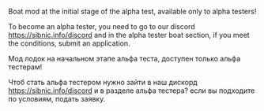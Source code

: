 Boat mod at the initial stage of the alpha test, available only to alpha testers!

To become an alpha tester, you need to go to our discord https://sibnic.info/discord and in the alpha tester boat section, 
if you meet the conditions, submit an application.


Мод лодок на начальном этапе альфа теста, доступен только альфа тестерам!

Чтоб стать альфа тестером нужно зайти в наш дискорд https://sibnic.info/discord и в разделе альфа тестера?
если вы подходите по условиям, подать заявку.
